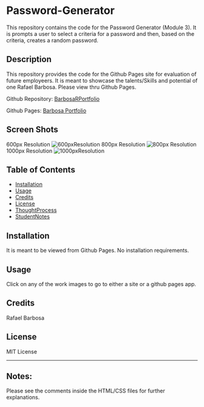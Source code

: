 # Password-Generator
This repository contains the code for the Password Generator (Module 3). It is prompts a user to select a criteria for a password and then, based on the criteria, creates a random password. 

## Description
This repository provides the code for the Github Pages site for evaluation of future employeers. It is meant to showcase the talents/Skills and potential of one Rafael Barbosa. Please view thru Github Pages.

Github Repository: [BarbosaRPortfolio](https://github.com/rbarbosa51/BarbosaRPortfolio)

Github Pages: [Barbosa Portfolio](https://rbarbosa51.github.io/BarbosaRPortfolio/)

## Screen Shots
600px Resolution
![600pxResolution](assets/images/600Resolution.png)
800px Resolution
![800px Resolution](assets/images/800Resolution.png)
1000px Resolution
![1000pxResolution](assets/images/1000Resolution.png)
## Table of Contents

- [Installation](#installation)
- [Usage](#usage)
- [Credits](#credits)
- [License](#license)
- [ThoughtProcess](#thought-process)
- [StudentNotes](#notes)


## Installation

It is meant to be viewed from Github Pages. No installation requirements.

## Usage
Click on any of the work images to go to either a site or a github pages app.

## Credits

Rafael Barbosa

## License

MIT License

----


## Notes:
Please see the comments inside the HTML/CSS files for further explanations. 

